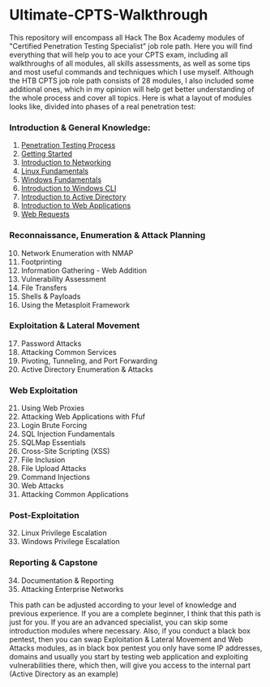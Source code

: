 # Ultimate-CPTS-Walkthrough
This repository will encompass all Hack The Box Academy modules of "Certified Penetration Testing Specialist" job role path. 
Here you will find everything that will help you to ace your CPTS exam, including all walkthroughs of all modules, all skills assessments, as well as some tips and most useful commands and techniques which I use myself. 
Although the HTB CPTS job role path consists of 28 modules, I also included some additional ones, which in my opinion will help get better understanding of the whole process and cover all topics. 
Here is what a layout of modules looks like, divided into phases of a real penetration test:
### Introduction & General Knowledge:
1. [Penetration Testing Process](/HTB-Academy/01.%20Penetration%20Testing%20Process.md) 
2. [Getting Started](/HTB-Academy/02.%20Getting%20Started.md) 
3. [Introduction to Networking](/HTB-Academy/03.%20Introduction%20to%20Networking.md)
4. [Linux Fundamentals](/HTB-Academy/04.%20Linux%20Fundamentals.md)
5. [Windows Fundamentals](/HTB-Academy/05.%20Windows%20Fundamentals.md)
6. [Introduction to Windows CLI](/HTB-Academy/06.%20Introduction%20to%20Windows%20CLI.md)
7. [Introduction to Active Directory](/HTB-Academy/07.%20Introduction%20to%20Active%20Directory.md)
8. [Introduction to Web Applications](/HTB-Academy/08.%20Introduction%20to%20Web%20Applications.md)
9. [Web Requests](/HTB-Academy/09.%20Web%20Requests.md)
### Reconnaissance, Enumeration & Attack Planning
10. Network Enumeration with NMAP
11. Footprinting
12. Information Gathering - Web Addition
13. Vulnerability Assessment
14. File Transfers
15. Shells & Payloads
16. Using the Metasploit Framework
### Exploitation & Lateral Movement
17. Password Attacks
18. Attacking Common Services
19. Pivoting, Tunneling, and Port Forwarding
20. Active Directory Enumeration & Attacks
### Web Exploitation 
21. Using Web Proxies
22. Attacking Web Applications with Ffuf
23. Login Brute Forcing 
24. SQL Injection Fundamentals
25. SQLMap Essentials
26. Cross-Site Scripting (XSS)
27. File Inclusion
28. File Upload Attacks
29. Command Injections
30. Web Attacks
31. Attacking Common Applications
### Post-Exploitation
32. Linux Privilege Escalation
33. Windows Privilege Escalation
### Reporting & Capstone
34. Documentation & Reporting
35. Attacking Enterprise Networks

This path can be adjusted according to your level of knowledge and previous experience. If you are a complete beginner, I think that this path is just for you. If you are an advanced specialist, you can skip some introduction modules where necessary. Also, if you conduct a black box pentest, then you can swap Exploitation & Lateral Movement and Web Attacks modules, as in black box pentest you only have some IP addresses, domains and usually you start by testing web application and exploiting vulnerabilities there, which then, will give you access to the internal part (Active Directory as an example)
